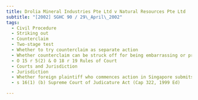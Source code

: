 ```yaml
---
title: Drolia Mineral Industries Pte Ltd v Natural Resources Pte Ltd 
subtitle: "[2002] SGHC 90 / 29\_April\_2002"
tags:
  - Civil Procedure
  - Striking out
  - Counterclaim
  - Two-stage test
  - Whether to try counterclaim as separate action
  - Whether counterclaim can be struck off for being embarrassing or prejudicial to fair action of trial
  - O 15 r 5(2) & O 18 r 19 Rules of Court
  - Courts and Jurisdiction
  - Jurisdiction
  - Whether foreign plaintiff who commences action in Singapore submits to jurisdiction of Singapore court in respect of defendant\'s counterclaim
  - s 16(1) (b) Supreme Court of Judicature Act (Cap 322, 1999 Ed)

---
```


